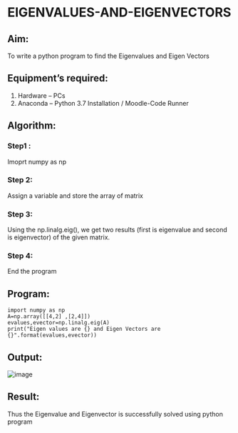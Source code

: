 # EIGENVALUES-AND-EIGENVECTORS
## Aim:
To write a python program to find the Eigenvalues and Eigen Vectors
## Equipment’s required:
1. 	Hardware – PCs
2. 	Anaconda – Python 3.7 Installation / Moodle-Code Runner
## Algorithm:
### Step1 : 
Imoprt numpy as np
### Step 2: 
Assign a variable and store the array of matrix
### Step 3: 
Using the np.linalg.eig(),  we get two results (first is eigenvalue and second is eigenvector) of the given matrix.
### Step 4: 
End the program

## Program:
```
import numpy as np
A=np.array([[4,2] ,[2,4]])
evalues,evector=np.linalg.eig(A)
print("Eigen values are {} and Eigen Vectors are {}".format(evalues,evector))
```

## Output:
![image](https://user-images.githubusercontent.com/123470785/229997514-f6f32171-a0b7-4702-932b-ad2947903794.png)

## Result:
Thus the Eigenvalue and Eigenvector is successfully solved using python program
